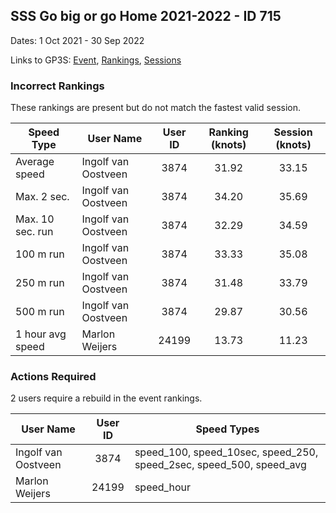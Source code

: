 ## SSS Go big or go Home 2021-2022 - ID 715

Dates: 1 Oct 2021 - 30 Sep 2022

Links to GP3S: [Event](https://www.gps-speedsurfing.com/default.aspx?mnu=event&val=715), [Rankings](https://www.gps-speedsurfing.com/default.aspx?mnu=eventranking&val=715), [Sessions](https://www.gps-speedsurfing.com/default.aspx?mnu=eventsessions&val=715)

### Incorrect Rankings

These rankings are present but do not match the fastest valid session.

| Speed Type | User Name | User ID | Ranking (knots) | Session (knots) |
| ---------- | --------- | :-----: | :-------------: | :-------------: |
| Average speed | Ingolf van Oostveen | 3874 | 31.92 | 33.15 |
| Max. 2 sec. | Ingolf van Oostveen | 3874 | 34.20 | 35.69 |
| Max. 10 sec. run | Ingolf van Oostveen | 3874 | 32.29 | 34.59 |
| 100 m run | Ingolf van Oostveen | 3874 | 33.33 | 35.08 |
| 250 m run | Ingolf van Oostveen | 3874 | 31.48 | 33.79 |
| 500 m run | Ingolf van Oostveen | 3874 | 29.87 | 30.56 |
| 1 hour avg speed | Marlon Weijers | 24199 | 13.73 | 11.23 |

### Actions Required

2 users require a rebuild in the event rankings.

| User Name | User ID | Speed Types |
| --------- | :-----: | ----------- |
| Ingolf van Oostveen | 3874 | speed_100, speed_10sec, speed_250, speed_2sec, speed_500, speed_avg |
| Marlon Weijers | 24199 | speed_hour |
